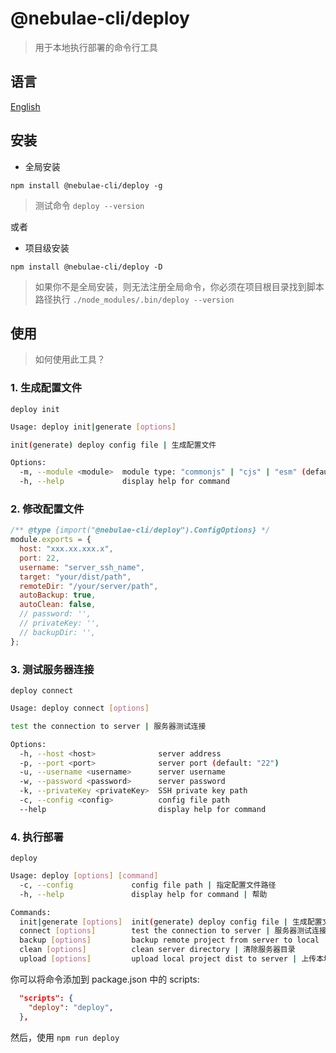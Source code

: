 # @nebulae-cli/deploy

> 用于本地执行部署的命令行工具

## 语言

[English](../README.md)

## 安装

- 全局安装

`npm install @nebulae-cli/deploy -g`

> 测试命令 `deploy --version`

或者

- 项目级安装

`npm install @nebulae-cli/deploy -D`

> 如果你不是全局安装，则无法注册全局命令，你必须在项目根目录找到脚本路径执行 `./node_modules/.bin/deploy --version`

## 使用

> 如何使用此工具？

### 1. 生成配置文件

`deploy init`

```bash
Usage: deploy init|generate [options]

init(generate) deploy config file | 生成配置文件

Options:
  -m, --module <module>  module type: "commonjs" | "cjs" | "esm" (default: "cjs")
  -h, --help             display help for command
```

### 2. 修改配置文件

```js
/** @type {import("@nebulae-cli/deploy").ConfigOptions} */
module.exports = {
  host: "xxx.xx.xxx.x",
  port: 22,
  username: "server_ssh_name",
  target: "your/dist/path",
  remoteDir: "/your/server/path",
  autoBackup: true,
  autoClean: false,
  // password: '',
  // privateKey: '',
  // backupDir: '',
};
```

### 3. 测试服务器连接

`deploy connect`

```bash
Usage: deploy connect [options]

test the connection to server | 服务器测试连接

Options:
  -h, --host <host>              server address
  -p, --port <port>              server port (default: "22")
  -u, --username <username>      server username
  -w, --password <password>      server password
  -k, --privateKey <privateKey>  SSH private key path
  -c, --config <config>          config file path
  --help                         display help for command
```

### 4. 执行部署

`deploy`

```bash
Usage: deploy [options] [command]
  -c, --config             config file path | 指定配置文件路径
  -h, --help               display help for command | 帮助

Commands:
  init|generate [options]  init(generate) deploy config file | 生成配置文件
  connect [options]        test the connection to server | 服务器测试连接
  backup [options]         backup remote project from server to local | 备份服务器项目到本地
  clean [options]          clean server directory | 清除服务器目录
  upload [options]         upload local project dist to server | 上传本地项目到服务器
```

你可以将命令添加到 package.json 中的 scripts:

```json
  "scripts": {
    "deploy": "deploy",
  },
```

然后，使用 `npm run deploy`
